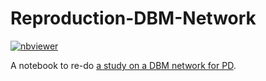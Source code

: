 # Reproduction-DBM-Network

[![nbviewer](https://img.shields.io/badge/view%20on-nbviewer-brightgreen.svg)](https://nbviewer.org/github/LivingPark-MRI/zeighami-etal-2019/blob/main/zeighami-etal-2019.ipynb)

A notebook to re-do [a study on a DBM network for PD](https://doi.org/10.1016/j.nicl.2019.101986).
